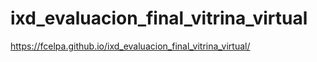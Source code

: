 # ixd_evaluacion_final_vitrina_virtual

https://fcelpa.github.io/ixd_evaluacion_final_vitrina_virtual/
